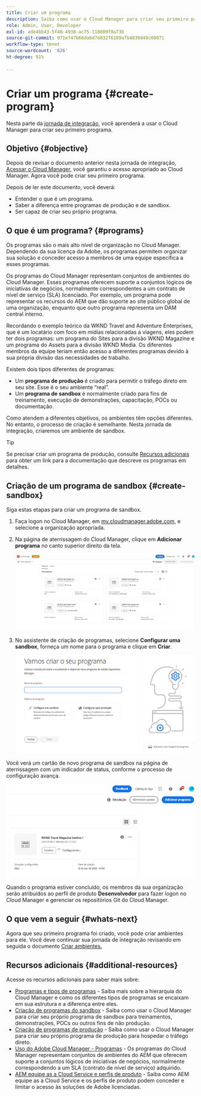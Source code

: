 ```yaml
---
title: Criar um programa
description: Saiba como usar o Cloud Manager para criar seu primeiro programa.
role: Admin, User, Developer
exl-id: ade4bb43-5f48-4938-ac75-118009f0a73b
source-git-commit: 971ef47b66da6d7e032f6109afb4830d49c00071
workflow-type: tm+mt
source-wordcount: '626'
ht-degree: 91%

---
```


# Criar um programa {#create-program}

Nesta parte da [jornada de integração,](overview.md) você aprenderá a usar o Cloud Manager para criar seu primeiro programa.

## Objetivo {#objective}

Depois de revisar o documento anterior nesta jornada de integração, [Acessar o Cloud Manager,](cloud-manager.md) você garantiu o acesso apropriado ao Cloud Manager. Agora você pode criar seu primeiro programa.

Depois de ler este documento, você deverá:

* Entender o que é um programa.
* Saber a diferença entre programas de produção e de sandbox.
* Ser capaz de criar seu próprio programa.

## O que é um programa? {#programs}

Os programas são o mais alto nível de organização no Cloud Manager. Dependendo da sua licença da Adobe, os programas permitem organizar sua solução e conceder acesso a membros de uma equipe específica a esses programas.

Os programas do Cloud Manager representam conjuntos de ambientes do Cloud Manager. Esses programas oferecem suporte a conjuntos lógicos de iniciativas de negócios, normalmente correspondentes a um contrato de nível de serviço (SLA) licenciado. Por exemplo, um programa pode representar os recursos do AEM que dão suporte ao site público global de uma organização, enquanto que outro programa representa um DAM central interno.

Recordando o exemplo teórico da WKND Travel and Adventure Enterprises, que é um locatário com foco em mídias relacionadas a viagens, eles podem ter dois programas: um programa do Sites para a divisão WKND Magazine e um programa do Assets para a divisão WKND Media. Os diferentes membros da equipe teriam então acesso a diferentes programas devido à sua própria divisão das necessidades de trabalho.

Existem dois tipos diferentes de programas:

* Um **programa de produção** é criado para permitir o tráfego direto em seu site. Esse é o seu ambiente “real”.
* Um **programa de sandbox** é normalmente criado para fins de treinamento, execução de demonstrações, capacitação, POCs ou documentação.

Como atendem a diferentes objetivos, os ambientes têm opções diferentes. No entanto, o processo de criação é semelhante. Nesta jornada de integração, criaremos um ambiente de sandbox.

>[!TIP]
>
>Se precisar criar um programa de produção, consulte [Recursos adicionais](#additional-resources) para obter um link para a documentação que descreve os programas em detalhes.

## Criação de um programa de sandbox {#create-sandbox}

Siga estas etapas para criar um programa de sandbox.

1. Faça logon no Cloud Manager, em [my.cloudmanager.adobe.com](https://my.cloudmanager.adobe.com/), e selecione a organização apropriada.

1. Na página de aterrissagem do Cloud Manager, clique em **Adicionar programa** no canto superior direito da tela.

   ![Página de aterrissagem do Cloud Manager](/help/implementing/cloud-manager/getting-access-to-aem-in-cloud/assets/first_timelogin1.png)

1. No assistente de criação de programas, selecione **Configurar uma sandbox**, forneça um nome para o programa e clique em **Criar**.

   ![Criação de tipo de programa](/help/implementing/cloud-manager/getting-access-to-aem-in-cloud/assets/create-sandbox.png)

Você verá um cartão de novo programa de sandbox na página de aterrissagem com um indicador de status, conforme o processo de configuração avança.

![Criação de sandbox a partir da página de visão geral](/help/implementing/cloud-manager/getting-access-to-aem-in-cloud/assets/program-create-setupdemo2.png)

Quando o programa estiver concluído, os membros da sua organização serão atribuídos ao perfil de produto **Desenvolvedor** para fazer logon no Cloud Manager e gerenciar os repositórios Git do Cloud Manager.

## O que vem a seguir {#whats-next}

Agora que seu primeiro programa foi criado, você pode criar ambientes para ele. Você deve continuar sua jornada de integração revisando em seguida o documento [Criar ambientes.](create-environments.md)

## Recursos adicionais {#additional-resources}

Acesse os recursos adicionais para saber mais sobre:

* [Programas e tipos de programas](/help/implementing/cloud-manager/getting-access-to-aem-in-cloud/program-types.md) - Saiba mais sobre a hierarquia do Cloud Manager e como os diferentes tipos de programas se encaixam em sua estrutura e a diferença entre eles.
* [Criação de programas do sandbox](/help/implementing/cloud-manager/getting-access-to-aem-in-cloud/creating-sandbox-programs.md) - Saiba como usar o Cloud Manager para criar seu próprio programa de sandbox para treinamentos, demonstrações, POCs ou outros fins de não produção.
* [Criação de programas de produção](/help/implementing/cloud-manager/getting-access-to-aem-in-cloud/creating-production-programs.md) - Saiba como usar o Cloud Manager para criar seu próprio programa de produção para hospedar o tráfego direto.
* [Uso do Adobe Cloud Manager - Programas](https://experienceleague.adobe.com/docs/experience-manager-learn/cloud-service/cloud-manager/programs.html?lang=pt-BR) - Os programas do Cloud Manager representam conjuntos de ambientes do AEM que oferecem suporte a conjuntos lógicos de iniciativas de negócios, normalmente correspondendo a um SLA (contrato de nível de serviço) adquirido.
* [AEM equipe as a Cloud Service e perfis de produto](/help/onboarding/aem-cs-team-product-profiles.md) - Saiba como AEM equipe as a Cloud Service e os perfis de produto podem conceder e limitar o acesso às soluções de Adobe licenciadas.
